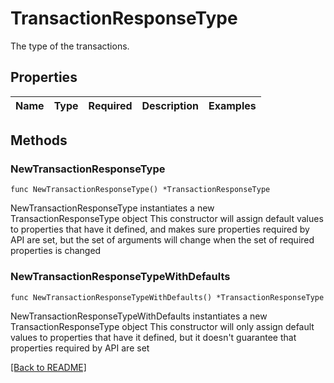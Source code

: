 # TransactionResponseType
The type of the transactions.

## Properties
| Name | Type | Required | Description | Examples |
|------------|:-------------:|:-------------:|-------------|:-------------:|

## Methods

### NewTransactionResponseType

`func NewTransactionResponseType() *TransactionResponseType`

NewTransactionResponseType instantiates a new TransactionResponseType object
This constructor will assign default values to properties that have it defined,
and makes sure properties required by API are set, but the set of arguments
will change when the set of required properties is changed

### NewTransactionResponseTypeWithDefaults

`func NewTransactionResponseTypeWithDefaults() *TransactionResponseType`

NewTransactionResponseTypeWithDefaults instantiates a new TransactionResponseType object
This constructor will only assign default values to properties that have it defined,
but it doesn't guarantee that properties required by API are set


[[Back to README]](../../README.md)


